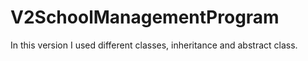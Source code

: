 # V2SchoolManagementProgram

In this version I used different classes, inheritance and abstract class.
